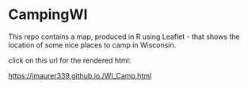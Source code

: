 # CampingWI
This repo contains a map, produced in R using Leaflet - that shows the location of some nice places to camp in Wisconsin.

click on this url for the rendered html: 


https://jmaurer339.github.io./WI_Camp.html



